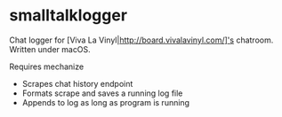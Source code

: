 # smalltalklogger
Chat logger for [Viva La Vinyl|http://board.vivalavinyl.com/]'s chatroom. Written under macOS.

Requires mechanize

- Scrapes chat history endpoint
- Formats scrape and saves a running log file
- Appends to log as long as program is running
